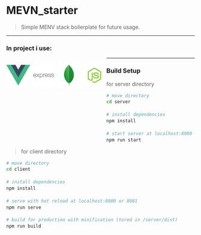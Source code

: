 # MEVN_starter
> Simple MENV stack boilerplate for future usage. 

---

### In project i use:
<p style="float: left">
<img src="./client/src/assets/images/vuejs.png" alt="Vue.js" width="64" style="display: inline">
<img src="./client/src/assets/images/express.png" alt="Express.js" width="64" style="display: inline">
<img src="./client/src/assets/images/mongodb.png" alt="MongoDB" width="64" style="display: inline">
<img src="./client/src/assets/images/nodejs.png" alt="Node.js" width="64" style="display: inline">
</p>

---


### Build Setup

> for server directory

``` bash
# move directory 
cd server

# install dependencies
npm install

# start server at localhost:8080
npm run start
```


> for client directory

``` bash
# move directory 
cd client

# install dependencies
npm install

# serve with hot reload at localhost:8080 or 8081
npm run serve

# build for production with minification (tored in /server/dist)
npm run build
```

